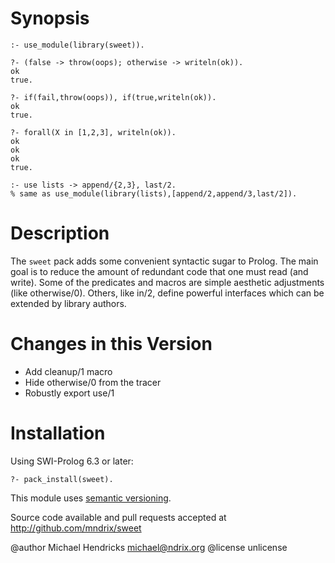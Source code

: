 # Synopsis

    :- use_module(library(sweet)).

    ?- (false -> throw(oops); otherwise -> writeln(ok)).
    ok
    true.

    ?- if(fail,throw(oops)), if(true,writeln(ok)).
    ok
    true.

    ?- forall(X in [1,2,3], writeln(ok)).
    ok
    ok
    ok
    true.

    :- use lists -> append/{2,3}, last/2.
    % same as use_module(library(lists),[append/2,append/3,last/2]).

# Description

The `sweet` pack adds some convenient syntactic sugar to Prolog. The
main goal is to reduce the amount of redundant code that one must read
(and write). Some of the predicates and macros are simple aesthetic
adjustments (like otherwise/0). Others, like in/2, define powerful
interfaces which can be extended by library authors.

# Changes in this Version

  * Add cleanup/1 macro
  * Hide otherwise/0 from the tracer
  * Robustly export use/1

# Installation

Using SWI-Prolog 6.3 or later:

    ?- pack_install(sweet).

This module uses [semantic versioning](http://semver.org/).

Source code available and pull requests accepted at
http://github.com/mndrix/sweet

@author Michael Hendricks <michael@ndrix.org>
@license unlicense

